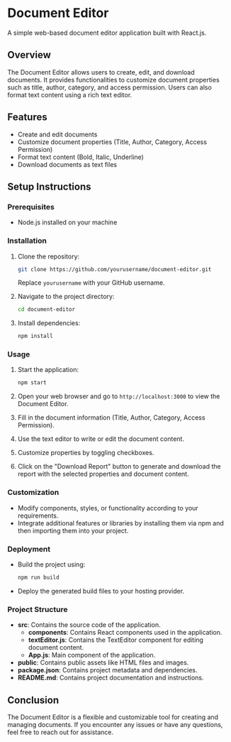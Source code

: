 # Document Editor

A simple web-based document editor application built with React.js.

## Overview

The Document Editor allows users to create, edit, and download documents. It provides functionalities to customize document properties such as title, author, category, and access permission. Users can also format text content using a rich text editor.

## Features

- Create and edit documents
- Customize document properties (Title, Author, Category, Access Permission)
- Format text content (Bold, Italic, Underline)
- Download documents as text files

## Setup Instructions

### Prerequisites

- Node.js installed on your machine

### Installation

1. Clone the repository:

    ```bash
    git clone https://github.com/yourusername/document-editor.git
    ```

    Replace `yourusername` with your GitHub username.

2. Navigate to the project directory:

    ```bash
    cd document-editor
    ```

3. Install dependencies:

    ```bash
    npm install
    ```

### Usage

1. Start the application:

    ```bash
    npm start
    ```

2. Open your web browser and go to `http://localhost:3000` to view the Document Editor.

3. Fill in the document information (Title, Author, Category, Access Permission).

4. Use the text editor to write or edit the document content.

5. Customize properties by toggling checkboxes.

6. Click on the "Download Report" button to generate and download the report with the selected properties and document content.

### Customization

- Modify components, styles, or functionality according to your requirements.
- Integrate additional features or libraries by installing them via npm and then importing them into your project.

### Deployment

- Build the project using:

    ```bash
    npm run build
    ```

- Deploy the generated build files to your hosting provider.

### Project Structure

- **src**: Contains the source code of the application.
  - **components**: Contains React components used in the application.
  - **textEditor.js**: Contains the TextEditor component for editing document content.
  - **App.js**: Main component of the application.
- **public**: Contains public assets like HTML files and images.
- **package.json**: Contains project metadata and dependencies.
- **README.md**: Contains project documentation and instructions.

## Conclusion

The Document Editor is a flexible and customizable tool for creating and managing documents. If you encounter any issues or have any questions, feel free to reach out for assistance.
